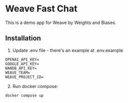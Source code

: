 # Weave Fast Chat

This is a demo app for Weave by Weights and Biases.

## Installation

1. Update .env file - there's an example at .env.example

```
OPENAI_API_KEY=
GOOGLE_API_KEY=
WANDB_API_KEY=
WEAVE_TEAM=
WEAVE_PROJECT_ID=
```

2. Run docker compose:

```
docker compose up
```